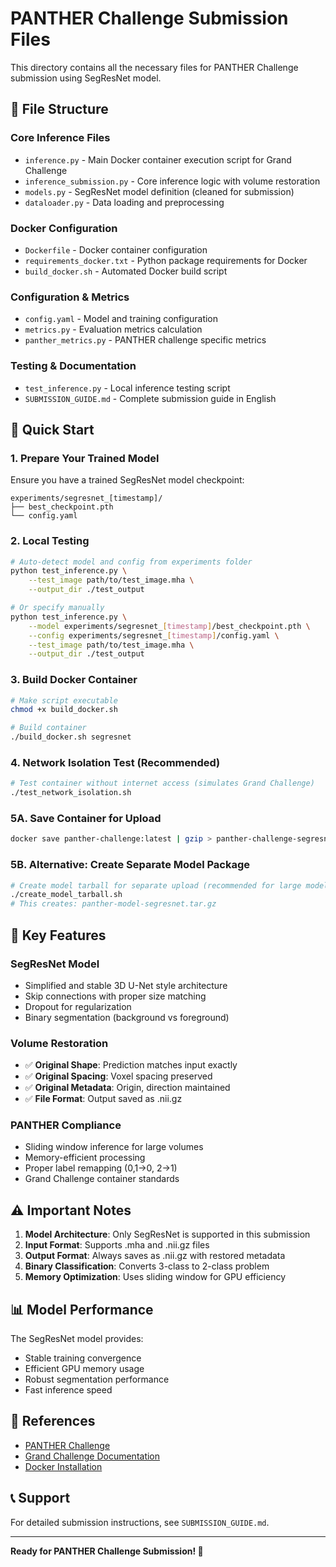 # PANTHER Challenge Submission Files

This directory contains all the necessary files for PANTHER Challenge submission using SegResNet model.

## 📁 File Structure

### Core Inference Files
- `inference.py` - Main Docker container execution script for Grand Challenge
- `inference_submission.py` - Core inference logic with volume restoration
- `models.py` - SegResNet model definition (cleaned for submission)
- `dataloader.py` - Data loading and preprocessing

### Docker Configuration
- `Dockerfile` - Docker container configuration
- `requirements_docker.txt` - Python package requirements for Docker
- `build_docker.sh` - Automated Docker build script

### Configuration & Metrics
- `config.yaml` - Model and training configuration
- `metrics.py` - Evaluation metrics calculation
- `panther_metrics.py` - PANTHER challenge specific metrics

### Testing & Documentation
- `test_inference.py` - Local inference testing script
- `SUBMISSION_GUIDE.md` - Complete submission guide in English

## 🚀 Quick Start

### 1. Prepare Your Trained Model
Ensure you have a trained SegResNet model checkpoint:
```
experiments/segresnet_[timestamp]/
├── best_checkpoint.pth
└── config.yaml
```

### 2. Local Testing
```bash
# Auto-detect model and config from experiments folder
python test_inference.py \
    --test_image path/to/test_image.mha \
    --output_dir ./test_output

# Or specify manually
python test_inference.py \
    --model experiments/segresnet_[timestamp]/best_checkpoint.pth \
    --config experiments/segresnet_[timestamp]/config.yaml \
    --test_image path/to/test_image.mha \
    --output_dir ./test_output
```

### 3. Build Docker Container
```bash
# Make script executable
chmod +x build_docker.sh

# Build container
./build_docker.sh segresnet
```

### 4. Network Isolation Test (Recommended)
```bash
# Test container without internet access (simulates Grand Challenge)
./test_network_isolation.sh
```

### 5A. Save Container for Upload
```bash
docker save panther-challenge:latest | gzip > panther-challenge-segresnet.tar.gz
```

### 5B. Alternative: Create Separate Model Package
```bash
# Create model tarball for separate upload (recommended for large models)
./create_model_tarball.sh
# This creates: panther-model-segresnet.tar.gz
```

## 🔧 Key Features

### SegResNet Model
- Simplified and stable 3D U-Net style architecture
- Skip connections with proper size matching
- Dropout for regularization
- Binary segmentation (background vs foreground)

### Volume Restoration
- ✅ **Original Shape**: Prediction matches input exactly
- ✅ **Original Spacing**: Voxel spacing preserved
- ✅ **Original Metadata**: Origin, direction maintained
- ✅ **File Format**: Output saved as .nii.gz

### PANTHER Compliance
- Sliding window inference for large volumes
- Memory-efficient processing
- Proper label remapping (0,1→0, 2→1)
- Grand Challenge container standards

## ⚠️ Important Notes

1. **Model Architecture**: Only SegResNet is supported in this submission
2. **Input Format**: Supports .mha and .nii.gz files
3. **Output Format**: Always saves as .nii.gz with restored metadata
4. **Binary Classification**: Converts 3-class to 2-class problem
5. **Memory Optimization**: Uses sliding window for GPU efficiency

## 📊 Model Performance

The SegResNet model provides:
- Stable training convergence
- Efficient GPU memory usage
- Robust segmentation performance
- Fast inference speed

## 🔗 References

- [PANTHER Challenge](https://panther.grand-challenge.org/)
- [Grand Challenge Documentation](https://grand-challenge.org/documentation/)
- [Docker Installation](https://docs.docker.com/get-docker/)

## 📞 Support

For detailed submission instructions, see `SUBMISSION_GUIDE.md`.

---

**Ready for PANTHER Challenge Submission! 🎯**